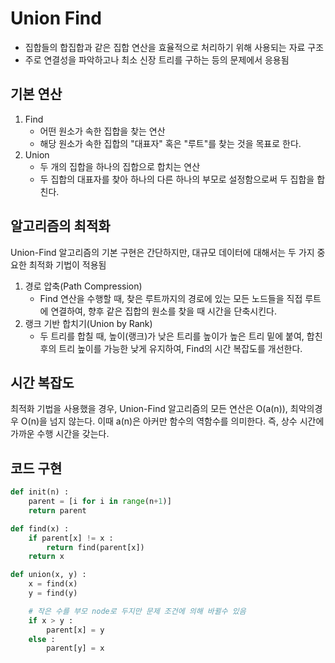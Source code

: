 # Union Find

* 집합들의 합집합과 같은 집합 연산을 효율적으로 처리하기 위해 사용되는 자료 구조
* 주로 연결성을 파악하고나 최소 신장 트리를 구하는 등의 문제에서 응용됨

## 기본 연산
1. <a>Find</a>
    * 어떤 원소가 속한 집합을 찾는 연산
    * 해당 원소가 속한 집합의 "대표자" 혹은 "루트"를 찾는 것을 목표로 한다.
2. <a>Union</a>
    * 두 개의 집합을 하나의 집합으로 합치는 연산
    * 두 집합의 대표자를 찾아 하나의 다른 하나의 부모로 설정함으로써 두 집합을 합친다.

## 알고리즘의 최적화
Union-Find 알고리즘의 기본 구현은 간단하지만, 대규모 데이터에 대해서는 두 가지 중요한 최적화 기법이 적용됨
<br>
1. <a>경로 압축</a>(Path Compression)
    * Find 연산을 수행할 때, 찾은 루트까지의 경로에 있는 모든 노드들을 직접 루트에 연결하여, 향후 같은 집합의 원소를 찾을 때 시간을 단축시킨다.
2. <a>랭크 기반 합치기</a>(Union by Rank)
    * 두 트리를 합칠 때, 높이(랭크)가 낮은 트리를 높이가 높은 트리 밑에 붙여, 합친 후의 트리 높이를 가능한 낮게 유지하여, Find의 시간 복잡도를 개선한다.

## 시간 복잡도
최적화 기법을 사용했을 경우, Union-Find 알고리즘의 모든 연산은 O(a(n)), 최악의경우 O(n)을 넘지 않는다. 이때 a(n)은 아커만 함수의 역함수를 의미한다.
즉, 상수 시간에 가까운 수행 시간을 갖는다.

## 코드 구현
```python
def init(n) :
    parent = [i for i in range(n+1)]
    return parent

def find(x) :
    if parent[x] != x :
        return find(parent[x])
    return x

def union(x, y) :
    x = find(x)
    y = find(y)

    # 작은 수를 부모 node로 두지만 문제 조건에 의해 바뀔수 있음
    if x > y :
        parent[x] = y
    else :
        parent[y] = x
```